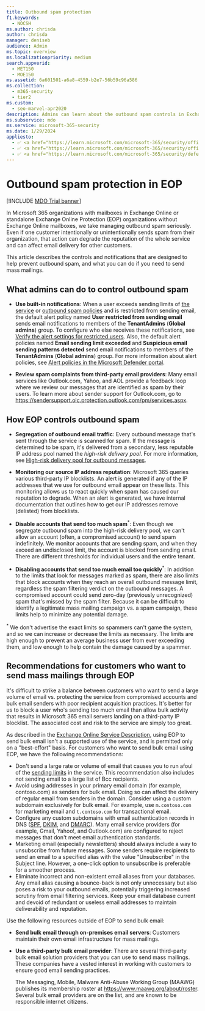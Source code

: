 ```yaml
---
title: Outbound spam protection
f1.keywords: 
  - NOCSH
ms.author: chrisda
author: chrisda
manager: deniseb
audience: Admin
ms.topic: overview
ms.localizationpriority: medium
search.appverid: 
  - MET150
  - MOE150
ms.assetid: 6a601501-a6a8-4559-b2e7-56b59c96a586
ms.collection: 
  - m365-security
  - tier2
ms.custom: 
  - seo-marvel-apr2020
description: Admins can learn about the outbound spam controls in Exchange Online Protection (EOP), and what to do if you need to send mass mailings.
ms.subservice: mdo
ms.service: microsoft-365-security
ms.date: 1/29/2024
appliesto:
  - ✅ <a href="https://learn.microsoft.com/microsoft-365/security/office-365-security/eop-about" target="_blank">Exchange Online Protection</a>
  - ✅ <a href="https://learn.microsoft.com/microsoft-365/security/office-365-security/mdo-about#defender-for-office-365-plan-1-vs-plan-2-cheat-sheet" target="_blank">Microsoft Defender for Office 365 Plan 1 and Plan 2</a>
  - ✅ <a href="https://learn.microsoft.com/microsoft-365/security/defender/microsoft-365-defender" target="_blank">Microsoft Defender XDR</a>
---
```


# Outbound spam protection in EOP

[!INCLUDE [MDO Trial banner](../includes/mdo-trial-banner.md)]

In Microsoft 365 organizations with mailboxes in Exchange Online or standalone Exchange Online Protection (EOP) organizations without Exchange Online mailboxes, we take managing outbound spam seriously. Even if one customer intentionally or unintentionally sends spam from their organization, that action can degrade the reputation of the whole service and can affect email delivery for other customers.

This article describes the controls and notifications that are designed to help prevent outbound spam, and what you can do if you need to send mass mailings.

## What admins can do to control outbound spam

- **Use built-in notifications**: When a user exceeds sending limits of [the service](/office365/servicedescriptions/exchange-online-service-description/exchange-online-limits#sending-limits-across-office-365-options) or [outbound spam policies](outbound-spam-policies-configure.md) and is restricted from sending email, the default alert policy named **User restricted from sending email** sends email notifications to members of the **TenantAdmins** (**Global admins**) group. To configure who else receives these notifications, see [Verify the alert settings for restricted users](outbound-spam-restore-restricted-users.md#verify-the-alert-settings-for-restricted-users). Also, the default alert policies named **Email sending limit exceeded** and **Suspicious email sending patterns detected** send email notifications to members of the **TenantAdmins** (**Global admins**) group. For more information about alert policies, see [Alert policies in the Microsoft Defender portal](alert-policies-defender-portal.md).

- **Review spam complaints from third-party email providers**: Many email services like Outlook.com, Yahoo, and AOL provide a feedback loop where we review our messages that are identified as spam by their users. To learn more about sender support for Outlook.com, go to <https://sendersupport.olc.protection.outlook.com/pm/services.aspx>.

## How EOP controls outbound spam

- **Segregation of outbound email traffic**: Every outbound message that's sent through the service is scanned for spam. If the message is determined to be spam, it's delivered from a secondary, less reputable IP address pool named the _high-risk delivery pool_. For more information, see [High-risk delivery pool for outbound messages](outbound-spam-high-risk-delivery-pool-about.md).

- **Monitoring our source IP address reputation**: Microsoft 365 queries various third-party IP blocklists. An alert is generated if any of the IP addresses that we use for outbound email appear on these lists. This monitoring allows us to react quickly when spam has caused our reputation to degrade. When an alert is generated, we have internal documentation that outlines how to get our IP addresses remove (delisted) from blocklists.

- **Disable accounts that send too much spam**<sup>\*</sup>: Even though we segregate outbound spam into the high-risk delivery pool, we can't allow an account (often, a compromised account) to send spam indefinitely. We monitor accounts that are sending spam, and when they exceed an undisclosed limit, the account is blocked from sending email. There are different thresholds for individual users and the entire tenant.

- **Disabling accounts that send too much email too quickly**<sup>\*</sup>: In addition to the limits that look for messages marked as spam, there are also limits that block accounts when they reach an overall outbound message limit, regardless the spam filtering verdict on the outbound messages. A compromised account could send zero-day (previously unrecognized) spam that's missed by the spam filter. Because it can be difficult to identify a legitimate mass mailing campaign vs. a spam campaign, these limits help to minimize any potential damage.

<sup>\*</sup> We don't advertise the exact limits so spammers can't game the system, and so we can increase or decrease the limits as necessary. The limits are high enough to prevent an average business user from ever exceeding them, and low enough to help contain the damage caused by a spammer.

## Recommendations for customers who want to send mass mailings through EOP

It's difficult to strike a balance between customers who want to send a large volume of email vs. protecting the service from compromised accounts and bulk email senders with poor recipient acquisition practices. It's better for us to block a user who's sending too much email than allow bulk activity that results in Microsoft 365 email servers landing on a third-party IP blocklist. The associated cost and risk to the service are simply too great.

As described in the [Exchange Online Service Description](/office365/servicedescriptions/exchange-online-service-description/exchange-online-limits), using EOP to send bulk email isn't a supported use of the service, and is permitted only on a "best-effort" basis. For customers who want to send bulk email using EOP, we have the following recommendations:

- Don't send a large rate or volume of email that causes you to run afoul of the [sending limits](/office365/servicedescriptions/exchange-online-service-description/exchange-online-limits#sending-limits-1) in the service. This recommendation also includes not sending email to a large list of Bcc recipients.
- Avoid using addresses in your primary email domain (for example, contoso.com) as senders for bulk email. Doing so can affect the delivery of regular email from senders in the domain. Consider using a custom subdomain exclusively for bulk email. For example, use `m.contoso.com` for marketing email and `t.contoso.com` for transactional email.
- Configure any custom subdomains with email authentication records in DNS ([SPF](email-authentication-spf-configure.md), [DKIM](email-authentication-dkim-configure.md), and [DMARC](email-authentication-dmarc-configure.md)). Many email service providers (for example, Gmail, Yahoo!, and Outlook.com) are configured to reject messages that don't meet email authentication standards.
- Marketing email (especially newsletters) should always include a way to unsubscribe from future messages. Some senders require recipients to send an email to a specified alias with the value "Unsubscribe" in the Subject line. However, a one-click option to unsubscribe is preferable for a smoother process.
- Eliminate incorrect and non-existent email aliases from your databases. Any email alias causing a bounce-back is not only unnecessary but also poses a risk to your outbound emails, potentially triggering increased scrutiny from email filtering services. Keep your email database current and devoid of redundant or useless email addresses to maintain deliverability and reputation.

Use the following resources outside of EOP to send bulk email:

- **Send bulk email through on-premises email servers**: Customers maintain their own email infrastructure for mass mailings.
- **Use a third-party bulk email provider**: There are several third-party bulk email solution providers that you can use to send mass mailings. These companies have a vested interest in working with customers to ensure good email sending practices.

  The Messaging, Mobile, Malware Anti-Abuse Working Group (MAAWG) publishes its membership roster at <https://www.maawg.org/about/roster>. Several bulk email providers are on the list, and are known to be responsible internet citizens.
